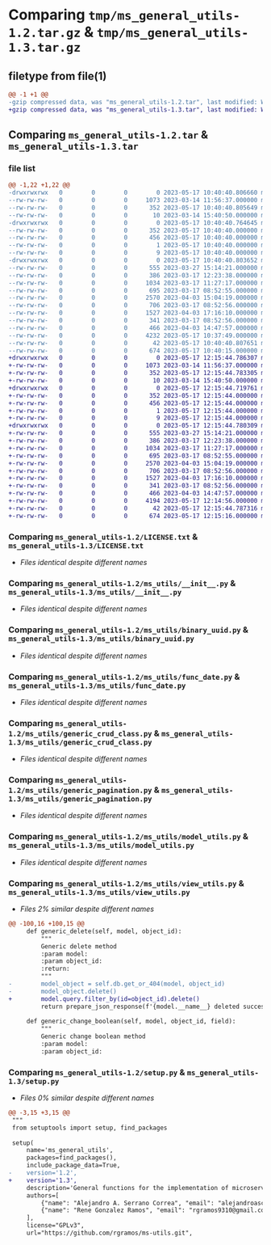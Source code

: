 # Comparing `tmp/ms_general_utils-1.2.tar.gz` & `tmp/ms_general_utils-1.3.tar.gz`

## filetype from file(1)

```diff
@@ -1 +1 @@
-gzip compressed data, was "ms_general_utils-1.2.tar", last modified: Wed May 17 10:40:40 2023, max compression
+gzip compressed data, was "ms_general_utils-1.3.tar", last modified: Wed May 17 12:15:44 2023, max compression
```

## Comparing `ms_general_utils-1.2.tar` & `ms_general_utils-1.3.tar`

### file list

```diff
@@ -1,22 +1,22 @@
-drwxrwxrwx   0        0        0        0 2023-05-17 10:40:40.806660 ms_general_utils-1.2/
--rw-rw-rw-   0        0        0     1073 2023-03-14 11:56:37.000000 ms_general_utils-1.2/LICENSE.txt
--rw-rw-rw-   0        0        0      352 2023-05-17 10:40:40.805649 ms_general_utils-1.2/PKG-INFO
--rw-rw-rw-   0        0        0       10 2023-03-14 15:40:50.000000 ms_general_utils-1.2/README.md
-drwxrwxrwx   0        0        0        0 2023-05-17 10:40:40.764645 ms_general_utils-1.2/ms_general_utils.egg-info/
--rw-rw-rw-   0        0        0      352 2023-05-17 10:40:40.000000 ms_general_utils-1.2/ms_general_utils.egg-info/PKG-INFO
--rw-rw-rw-   0        0        0      456 2023-05-17 10:40:40.000000 ms_general_utils-1.2/ms_general_utils.egg-info/SOURCES.txt
--rw-rw-rw-   0        0        0        1 2023-05-17 10:40:40.000000 ms_general_utils-1.2/ms_general_utils.egg-info/dependency_links.txt
--rw-rw-rw-   0        0        0        9 2023-05-17 10:40:40.000000 ms_general_utils-1.2/ms_general_utils.egg-info/top_level.txt
-drwxrwxrwx   0        0        0        0 2023-05-17 10:40:40.803652 ms_general_utils-1.2/ms_utils/
--rw-rw-rw-   0        0        0      555 2023-03-27 15:14:21.000000 ms_general_utils-1.2/ms_utils/__init__.py
--rw-rw-rw-   0        0        0      386 2023-03-17 12:23:38.000000 ms_general_utils-1.2/ms_utils/abstract_model.py
--rw-rw-rw-   0        0        0     1034 2023-03-17 11:27:17.000000 ms_general_utils-1.2/ms_utils/binary_uuid.py
--rw-rw-rw-   0        0        0      695 2023-03-17 08:52:55.000000 ms_general_utils-1.2/ms_utils/func_date.py
--rw-rw-rw-   0        0        0     2570 2023-04-03 15:04:19.000000 ms_general_utils-1.2/ms_utils/generic_crud_class.py
--rw-rw-rw-   0        0        0      706 2023-03-17 08:52:56.000000 ms_general_utils-1.2/ms_utils/generic_pagination.py
--rw-rw-rw-   0        0        0     1527 2023-04-03 17:16:10.000000 ms_general_utils-1.2/ms_utils/model_utils.py
--rw-rw-rw-   0        0        0      341 2023-03-17 08:52:56.000000 ms_general_utils-1.2/ms_utils/prepare_json_response.py
--rw-rw-rw-   0        0        0      466 2023-04-03 14:47:57.000000 ms_general_utils-1.2/ms_utils/validation_utils.py
--rw-rw-rw-   0        0        0     4232 2023-05-17 10:37:49.000000 ms_general_utils-1.2/ms_utils/view_utils.py
--rw-rw-rw-   0        0        0       42 2023-05-17 10:40:40.807651 ms_general_utils-1.2/setup.cfg
--rw-rw-rw-   0        0        0      674 2023-05-17 10:40:15.000000 ms_general_utils-1.2/setup.py
+drwxrwxrwx   0        0        0        0 2023-05-17 12:15:44.786307 ms_general_utils-1.3/
+-rw-rw-rw-   0        0        0     1073 2023-03-14 11:56:37.000000 ms_general_utils-1.3/LICENSE.txt
+-rw-rw-rw-   0        0        0      352 2023-05-17 12:15:44.783305 ms_general_utils-1.3/PKG-INFO
+-rw-rw-rw-   0        0        0       10 2023-03-14 15:40:50.000000 ms_general_utils-1.3/README.md
+drwxrwxrwx   0        0        0        0 2023-05-17 12:15:44.719761 ms_general_utils-1.3/ms_general_utils.egg-info/
+-rw-rw-rw-   0        0        0      352 2023-05-17 12:15:44.000000 ms_general_utils-1.3/ms_general_utils.egg-info/PKG-INFO
+-rw-rw-rw-   0        0        0      456 2023-05-17 12:15:44.000000 ms_general_utils-1.3/ms_general_utils.egg-info/SOURCES.txt
+-rw-rw-rw-   0        0        0        1 2023-05-17 12:15:44.000000 ms_general_utils-1.3/ms_general_utils.egg-info/dependency_links.txt
+-rw-rw-rw-   0        0        0        9 2023-05-17 12:15:44.000000 ms_general_utils-1.3/ms_general_utils.egg-info/top_level.txt
+drwxrwxrwx   0        0        0        0 2023-05-17 12:15:44.780309 ms_general_utils-1.3/ms_utils/
+-rw-rw-rw-   0        0        0      555 2023-03-27 15:14:21.000000 ms_general_utils-1.3/ms_utils/__init__.py
+-rw-rw-rw-   0        0        0      386 2023-03-17 12:23:38.000000 ms_general_utils-1.3/ms_utils/abstract_model.py
+-rw-rw-rw-   0        0        0     1034 2023-03-17 11:27:17.000000 ms_general_utils-1.3/ms_utils/binary_uuid.py
+-rw-rw-rw-   0        0        0      695 2023-03-17 08:52:55.000000 ms_general_utils-1.3/ms_utils/func_date.py
+-rw-rw-rw-   0        0        0     2570 2023-04-03 15:04:19.000000 ms_general_utils-1.3/ms_utils/generic_crud_class.py
+-rw-rw-rw-   0        0        0      706 2023-03-17 08:52:56.000000 ms_general_utils-1.3/ms_utils/generic_pagination.py
+-rw-rw-rw-   0        0        0     1527 2023-04-03 17:16:10.000000 ms_general_utils-1.3/ms_utils/model_utils.py
+-rw-rw-rw-   0        0        0      341 2023-03-17 08:52:56.000000 ms_general_utils-1.3/ms_utils/prepare_json_response.py
+-rw-rw-rw-   0        0        0      466 2023-04-03 14:47:57.000000 ms_general_utils-1.3/ms_utils/validation_utils.py
+-rw-rw-rw-   0        0        0     4194 2023-05-17 12:14:56.000000 ms_general_utils-1.3/ms_utils/view_utils.py
+-rw-rw-rw-   0        0        0       42 2023-05-17 12:15:44.787316 ms_general_utils-1.3/setup.cfg
+-rw-rw-rw-   0        0        0      674 2023-05-17 12:15:16.000000 ms_general_utils-1.3/setup.py
```

### Comparing `ms_general_utils-1.2/LICENSE.txt` & `ms_general_utils-1.3/LICENSE.txt`

 * *Files identical despite different names*

### Comparing `ms_general_utils-1.2/ms_utils/__init__.py` & `ms_general_utils-1.3/ms_utils/__init__.py`

 * *Files identical despite different names*

### Comparing `ms_general_utils-1.2/ms_utils/binary_uuid.py` & `ms_general_utils-1.3/ms_utils/binary_uuid.py`

 * *Files identical despite different names*

### Comparing `ms_general_utils-1.2/ms_utils/func_date.py` & `ms_general_utils-1.3/ms_utils/func_date.py`

 * *Files identical despite different names*

### Comparing `ms_general_utils-1.2/ms_utils/generic_crud_class.py` & `ms_general_utils-1.3/ms_utils/generic_crud_class.py`

 * *Files identical despite different names*

### Comparing `ms_general_utils-1.2/ms_utils/generic_pagination.py` & `ms_general_utils-1.3/ms_utils/generic_pagination.py`

 * *Files identical despite different names*

### Comparing `ms_general_utils-1.2/ms_utils/model_utils.py` & `ms_general_utils-1.3/ms_utils/model_utils.py`

 * *Files identical despite different names*

### Comparing `ms_general_utils-1.2/ms_utils/view_utils.py` & `ms_general_utils-1.3/ms_utils/view_utils.py`

 * *Files 2% similar despite different names*

```diff
@@ -100,16 +100,15 @@
     def generic_delete(self, model, object_id):
         """
         Generic delete method
         :param model:
         :param object_id:
         :return:
         """
-        model_object = self.db.get_or_404(model, object_id)
-        model_object.delete()
+        model.query.filter_by(id=object_id).delete()
         return prepare_json_response(f'{model.__name__} deleted successfully!')
 
     def generic_change_boolean(self, model, object_id, field):
         """
         Generic change boolean method
         :param model:
         :param object_id:
```

### Comparing `ms_general_utils-1.2/setup.py` & `ms_general_utils-1.3/setup.py`

 * *Files 0% similar despite different names*

```diff
@@ -3,15 +3,15 @@
 """
 from setuptools import setup, find_packages
 
 setup(
     name='ms_general_utils',
     packages=find_packages(),
     include_package_data=True,
-    version='1.2',
+    version='1.3',
     description='General functions for the implementation of microservices.',
     authors=[
         {"name": "Alejandro A. Serrano Correa", "email": "alejandroasc93@gmail.com"},
         {"name": "Rene Gonzalez Ramos", "email": "rgramos9310@gmail.com"}
     ],
     license="GPLv3",
     url="https://github.com/rgramos/ms-utils.git",
```

